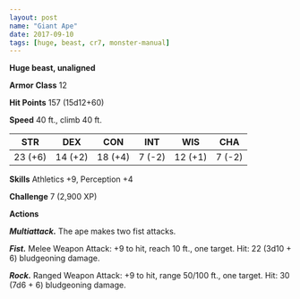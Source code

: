 ```yaml
---
layout: post
name: "Giant Ape"
date: 2017-09-10
tags: [huge, beast, cr7, monster-manual]
---
```


**Huge beast, unaligned**

**Armor Class** 12

**Hit Points** 157 (15d12+60)

**Speed** 40 ft., climb 40 ft.

|   STR   |   DEX   |   CON   |   INT   |   WIS   |   CHA   |
|:-----:|:-----:|:-----:|:-----:|:-----:|:-----:|
| 23 (+6) | 14 (+2) | 18 (+4) | 7 (-2) | 12 (+1) | 7 (-2) |

**Skills** Athletics +9, Perception +4

**Challenge** 7 (2,900 XP)

**Actions**

***Multiattack.*** The ape makes two fist attacks.

***Fist.*** Melee Weapon Attack: +9 to hit, reach 10 ft., one target. Hit: 22 (3d10 + 6) bludgeoning damage.

***Rock.*** Ranged Weapon Attack: +9 to hit, range 50/100 ft., one target. Hit: 30 (7d6 + 6) bludgeoning damage.

